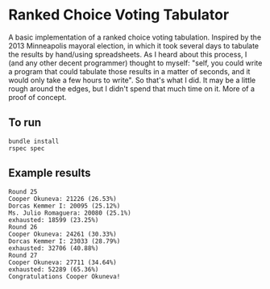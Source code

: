 Ranked Choice Voting Tabulator
=========

A basic implementation of a ranked choice voting tabulation. Inspired by the 2013 Minneapolis mayoral election, in which it took several days to tabulate the results by hand/using spreadsheets. As I heard about this process, I (and any other decent programmer) thought to myself: "self, you could write a program that could tabulate those results in a matter of seconds, and it would only take a few hours to write". So that's what I did. It may be a little rough around the edges, but I didn't spend that much time on it. More of a proof of concept.

To run
------
```
bundle install
rspec spec
```

Example results
---------------
```
Round 25
Cooper Okuneva: 21226 (26.53%)
Dorcas Kemmer I: 20095 (25.12%)
Ms. Julio Romaguera: 20080 (25.1%)
exhausted: 18599 (23.25%)
Round 26
Cooper Okuneva: 24261 (30.33%)
Dorcas Kemmer I: 23033 (28.79%)
exhausted: 32706 (40.88%)
Round 27
Cooper Okuneva: 27711 (34.64%)
exhausted: 52289 (65.36%)
Congratulations Cooper Okuneva!
```